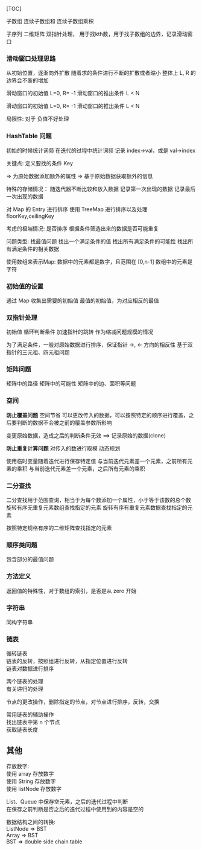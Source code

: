 [TOC]


子数组
连续子数组和
连续子数组乘积





子序列
二维矩阵
双指针处理， 用于找kth数，用于找子数组的边界，记录滑动窗口





### 滑动窗口处理思路
从初始位置，逐渐向外扩散
随着求的条件进行不断的扩散或者缩小
整体上 L, R 的边界会不断的增加



滑动窗口的初始值 L=0, R= -1
滑动窗口的推出条件  L < N


滑动窗口的初始值 L=0, R= -1
滑动窗口的推出条件  L < N


局限性:
对于 负值不好处理







### HashTable 问题
初始的时候统计词频
在迭代的过程中统计词频
记录 index->val，或是 val->index


关键点:
定义要找的条件 Key

=> 为原始数据添加额外的属性
=> 基于原始数据获取额外的信息



特殊的存储情况：
随迭代器不断比较和放入数据
记录第一次出现的数据
记录最后一次出现的数据


对 Map 的 Entry 进行排序
使用 TreeMap 进行排序以及处理 floorKey,ceilingKey





考虑的极端情况:
是否排序
根据条件筛选出来的数据是否可能重复







问题类型:
找最值问题
找出一个满足条件的值
找出所有满足条件的可能性
找出所有满足条件的相关数据




使用数组来表示Map:
数据中的元素都是数字，且范围在 [0,n-1]
数组中的元素是字符





### 初始值的设置
通过 Map 收集出需要的初始值
最值的初始值，为对应相反的最值



### 双指针处理
初始值
循环判断条件
加速指针的跳转
作为缩减问题规模的情况




为了满足条件，一般对原始数据进行排序，保证指针 ->, <- 方向的相反性
基于双指针的三元祖、四元祖问题




### 矩阵问题
矩阵中的路径
矩阵中的可能性
矩阵中的边、面积等问题


### 空间
**防止覆盖问题**
空间节省
可以更改传入的数据，可以按照特定的顺序进行覆盖，之后要判断的数据不会被之前的覆盖参数所影响



变更原始数据，造成之后的判断条件无效
==> 记录原始的数据(clone)



**防止重复计算问题**
对传入的数进行取模
动态规划








使用临时变量随着迭代进行保存特定值
与当前迭代元素差一个元素，之前所有元素的乘积
与当前迭代元素差一个元素，之后所有元素的乘积




### 二分查找


二分查找用于范围查询，相当于为每个数添加一个属性，小于等于该数的总个数
旋转有序无重复元素数组查找指定的元素
旋转有序有重复元素数据查找指定的元素

按照特定规格有序的二维矩阵查找指定的元素







### 顺序类问题
包含部分的最值问题






### 方法定义
返回值的特殊性，对于数组的索引，是否是从 zero 开始





### 字符串
同构字符串  
  
  
  
  
  
### 链表  
循转链表  
链表的反转，按照组进行反转，从指定位置进行反转  
链表对数据进行排序  
  
  
  
  
两个链表的处理  
有关递归的处理   
  
  
  
节点的更改操作，删除指定的节点，对节点进行排序，反转，交换  

  
  
  
常用链表的辅助操作  
找出链表中第 n 个节点  
获取链表长度  
  
  
  
  
  
  
  
  
  
## 其他
存放数字:  
使用 array 存放数字  
使用 String 存放数字  
使用 listNode 存放数字  
  
  
  
  
  
List、Queue 中保存空元素，之后的迭代过程中判断  
在保存之前判断是否之后的迭代过程中使用到的内容是空的  
  
  
  
  
  
数据结构之间的转换:  
ListNode => BST  
Array    => BST  
BST      => double side chain table  